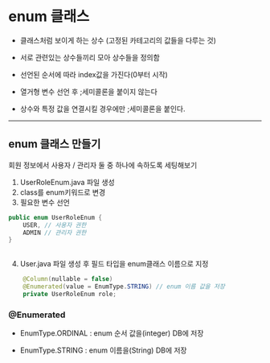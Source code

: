 # enum 클래스

- 클래스처럼 보이게 하는 상수 (고정된 카테고리의 값들을 다루는 것)


- 서로 관련있는 상수들끼리 모아 상수들을 정의함


- 선언된 순서에 따라 index값을 가진다(0부터 시작)


- 열거형 변수 선언 후 ;세미콜론을 붙이지 않는다


- 상수와 특정 값을 연결시킬 경우에만 ;세미콜론을 붙인다.


---

## enum 클래스 만들기
회원 정보에서 사용자 / 관리자 둘 중 하나에 속하도록 세팅해보기

1. UserRoleEnum.java 파일 생성
2. class를 enum키워드로 변경
3. 필요한 변수 선언
```java
public enum UserRoleEnum {
    USER, // 사용자 권한
    ADMIN // 관리자 권한
}
 
```
4. User.java 파일 생성 후 필드 타입을 enum클래스 이름으로 지정

```java
    @Column(nullable = false)
    @Enumerated(value = EnumType.STRING) // enum 이름 값을 저장
    private UserRoleEnum role;
```

### @Enumerated

- EnumType.ORDINAL : enum 순서 값을(integer) DB에 저장


- EnumType.STRING : enum 이름을(String) DB에 저장